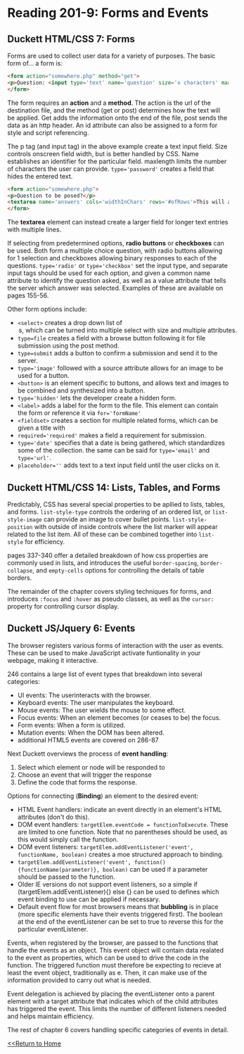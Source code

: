 # Reading 201-9: Forms and Events

## Duckett HTML/CSS 7: Forms

Forms are used to collect user data for a variety of purposes. The basic form of... a form is:
```html
<form action="somewhere.php" method="get">
<p>Question: <input type='text' name='question' size='x characters' maxlength='x characters'/></p>
</form>
```
The form requires an **action** and a **method**. The action is the url of the destination file, and the method (get or post) determines how the text will be applied. Get adds the information onto the end of the file, post sends the data as an http header. An id attribute can also be assigned to a form for style and script referencing.

The p tag (and input tag) in the above example create a text input field. Size controls onscreen field width, but is better handled by CSS. Name establishes an identifier for the particular field. maxlength limits the number of characters the user can provide. `type='password'` creates a field that hides the entered text. 

```html
<form action="somewhere.php">
<p>Question to be posed?</p>
<textarea name='answers' cols='widthInChars' rows='#ofRows'>This will appear in the field.</textarea>
</form>
```
The **textarea** element can instead create a larger field for longer text entries with multiple lines. 

If selecting from predetermined options, **radio buttons** or **checkboxes** can be used. Both form a multiple choice question, with radio buttons allowing for 1 selection and checkboxes allowing binary responses to each of the questions. `type='radio'` or `type='checkbox'` set the input type, and separate input tags should be used for each option, and given a common name attribute to identify the question asked, as well as a value attribute that tells the server which answer was selected. Examples of these are available on pages 155-56. 

Other form options include:
- `<select>` creates a drop down list of <option>s, which can be turned into multiple select with size and multiple attributes. 
- `type=file` creates a field with a browse button following it for file submission using the post method. 
- `type=submit` adds a button to confirm a submission and send it to the server. 
- `type='image'` followed with a source attribute allows for an image to be used for a button. 
- `<button>` is an element specific to buttons, and allows text and images to be combined and synthesized into a button. 
- `type='hidden'` lets the developer create a hidden form. 
- `<label>` adds a label for the form to the file. This element can contain the form or reference it via `for='formName'`
- `<fieldset>` creates a section for multiple related forms, which can be given a title with <legend>
- `required='required'` makes a field a requirement for submission. 
- `type='date'` specifies that a date is being gathered, which standardizes some of the collection. the same can be said for `type='email'` and `type='url'`.
- `placeholder=''` adds text to a text input field until the user clicks on it. 

## Duckett HTML/CSS 14: Lists, Tables, and Forms

Predictably, CSS has several special properties to be apllied to lists, tables, and forms. `list-style-type` controls the ordering of an ordered list, or `list-style-image` can provide an image to cover bullet points. `list-style-position` with outside of inside controls where the list marker will appear related to the list item. All of these can be combined together into `list-style` for efficiency. 

pages 337-340 offer a detailed breakdown of how css properties are commonly used in lists, and introduces the useful `border-spacing`, `border-collapse`, and `empty-cells` options for controlling the details of table borders.

The remainder of the chapter covers styling techniques for forms, and introduces `:focus` and `:hover` as pseudo classes, as well as the `cursor:` property for controlling cursor display. 

## Duckett JS/Jquery 6: Events

The browser registers various forms of interaction with the user as events. These can be used to make JavaScript activate funtionality in your webpage, making it interactive. 

246 contains a large list of event types that breakdown into several categories: 
- UI events: The userinteracts with the browser.
- Keyboard events: The user manipulates the keyboard.
- Mouse events: The user wields the mouse to some effect.
- Focus events: When an element becomes (or ceases to be) the focus.
- Form events: When a form is utilized.
- Mutation events: When the DOM has been altered.
- additional HTML5 events are covered on 286-87

Next Duckett overviews the process of **event handling**:
1. Select which element or node will be responded to 
2. Choose an event that will trigger the response
3. Define the code that forms the response. 

Options for connecting (**Binding**) an element to the desired event:
- HTML Event handlers: indicate an event directly in an element's HTML attributes (don't do this).
- DOM event handlers: `targetElem.eventCode = functionToExecute`. These are limited to one function. Note that no parentheses should be used, as this would simply call the function. 
- DOM event listeners: `targetElem.addEventListener('event', functionName, boolean)` creates a moe structured approach to binding. 
- `targetElem.addEventListener('event', function() {functionName(parameter)}, boolean)` can be used if a parameter should be passed to the function. 
- Older IE versions do not support event listeners, so a simple if (targetElem.addEventListener){} else {} can be used to defines which event binding to use can be applied if necessary. 
- Default event flow for most browsers means that **bubbling** is in place (more specific elements have their events triggered first). The boolean at the end of the eventListener can be set to true to reverse this for the particular eventListener. 

Events, when registered by the browser, are passed to the functions that handle the events as an object. This event object will contain data realated to the event as properties, which can be used to drive the code in the function. The triggered function must therefore be expecting to recieve at least the event object, traditionally as e. Then, it can make use of the information provided to carry out what is needed. 

Event delegation is achieved by placing the eventListener onto a parent element with a target attribute that indicates which of the child attributes has triggered the event. This limits the number of different listeners needed and helps maintain efficiency. 

The rest of chapter 6 covers handling specific categories of events in detail. 

[<<Return to Home](README.md)